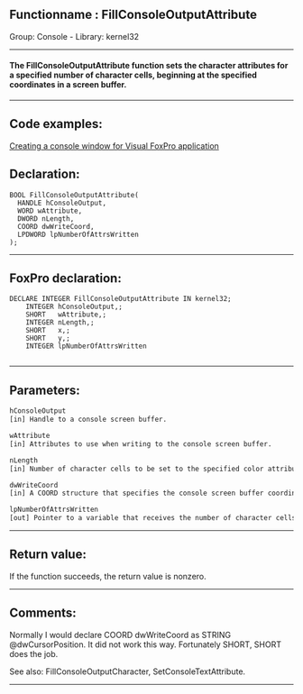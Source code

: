 <link rel="stylesheet" type="text/css" href="../../css/win32api.css">  
<link rel="stylesheet" href="https://cdnjs.cloudflare.com/ajax/libs/font-awesome/4.7.0/css/font-awesome.min.css">

## Functionname : FillConsoleOutputAttribute
Group: Console - Library: kernel32    
***  


#### The FillConsoleOutputAttribute function sets the character attributes for a specified number of character cells, beginning at the specified coordinates in a screen buffer.
***  


## Code examples:
[Creating a console window for Visual FoxPro application](../../samples/sample_474.md)  

## Declaration:
```foxpro  
BOOL FillConsoleOutputAttribute(
  HANDLE hConsoleOutput,
  WORD wAttribute,
  DWORD nLength,
  COORD dwWriteCoord,
  LPDWORD lpNumberOfAttrsWritten
);  
```  
***  


## FoxPro declaration:
```foxpro  
DECLARE INTEGER FillConsoleOutputAttribute IN kernel32;
	INTEGER hConsoleOutput,;
	SHORT   wAttribute,;
	INTEGER nLength,;
	SHORT   x,;
	SHORT   y,;
	INTEGER lpNumberOfAttrsWritten
  
```  
***  


## Parameters:
```txt  
hConsoleOutput
[in] Handle to a console screen buffer.

wAttribute
[in] Attributes to use when writing to the console screen buffer.

nLength
[in] Number of character cells to be set to the specified color attributes.

dwWriteCoord
[in] A COORD structure that specifies the console screen buffer coordinates of the first cell whose attributes are to be set.

lpNumberOfAttrsWritten
[out] Pointer to a variable that receives the number of character cells whose attributes were actually set.  
```  
***  


## Return value:
If the function succeeds, the return value is nonzero.  
***  


## Comments:
Normally I would declare COORD dwWriteCoord as STRING @dwCursorPosition. It did not work this way. Fortunately SHORT, SHORT does the job.  
  
See also: FillConsoleOutputCharacter, SetConsoleTextAttribute.  
  
***  

